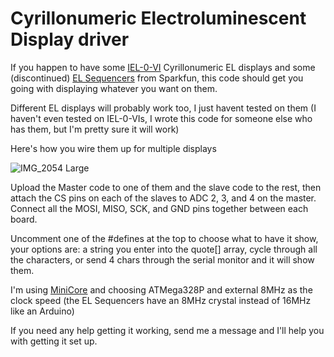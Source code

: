# Cyrillonumeric Electroluminescent Display driver

If you happen to have some [IEL-0-VI](http://lampes-et-tubes.info/cd/cd113.php?l=e) Cyrillonumeric EL displays and some (discontinued) [EL Sequencers](https://www.sparkfun.com/products/retired/12781) from Sparkfun, this code should get you going with displaying whatever you want on them.

Different EL displays will probably work too, I just havent tested on them (I haven't even tested on IEL-0-VIs, I wrote this code for someone else who has them, but I'm pretty sure it will work) 

Here's how you wire them up for multiple displays

![IMG_2054 Large](https://user-images.githubusercontent.com/20519442/203095459-5a677e81-6dfc-433a-b6cf-1dc24b546c5c.jpeg)

Upload the Master code to one of them and the slave code to the rest, then attach the CS pins on each of the slaves to ADC 2, 3, and 4 on the master. Connect all the MOSI, MISO, SCK, and GND pins together between each board.

Uncomment one of the #defines at the top to choose what to have it show, your options are: a string you enter into the quote[] array, cycle through all the characters, or send 4 chars through the serial monitor and it will show them. 

I'm using [MiniCore](https://github.com/MCUdude/MiniCore) and choosing ATMega328P and external 8MHz as the clock speed (the EL Sequencers have an 8MHz crystal instead of 16MHz like an Arduino)

If you need any help getting it working, send me a message and I'll help you with getting it set up.
